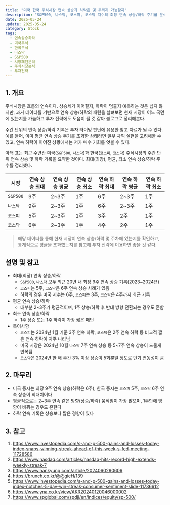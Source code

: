 ```yaml
---
title: "미국 한국 주식시장 연속 상승과 하락은 몇 주까지 가능할까"
description: "S&P500, 나스닥, 코스피, 코스닥 지수의 최장 연속 상승/하락 주기를 분석하고, 평균 2-3주 연속 흐름이 나타나는 패턴과 투자 전략에 활용하는 방법을 소개합니다."
date: 2025-05-24
update: 2025-05-24
category: Stock
tags:
  - 연속상승하락
  - 미국주식
  - 한국주식
  - 나스닥
  - S&P500
  - 시장패턴분석
  - 주식시장분석
  - 투자전략
---
```


## 1. 개요

주식시장은 흐름의 연속이다. 상승세가 이어질지, 하락이 멈출지 예측하는 것은 쉽지 않지만, 과거 데이터를 기반으로 연속 상승/하락의 패턴을 살펴보면 현재 시장이 어느 국면에 있는지를 가늠하고 투자 전략에도 도움이 될 것 같아 블로그로 정리해본다.

주간 단위의 연속 상승/하락 기록은 투자 타이밍 판단에 유용한 참고 자료가 될 수 있다. 예를 들어, 이미 평균 연속 상승 주기를 초과한 상태라면 일부 차익 실현을 고려해볼 수 있고, 연속 하락이 이어진 상황에서는 저가 매수 기회를 엿볼 수 있다.

아래 표는 최근 수년간 미국(`S&P500`, `나스닥`)과 한국(`코스피`, `코스닥`) 주식시장의 주간 단위 연속 상승 및 하락 기록을 요약한 것이다.  최대(최장), 평균, 최소 연속 상승/하락 주 수를 정리했다.

| 시장     | 연속 상승 최대 | 연속 상승 평균 | 연속 상승 최소 | 연속 하락 최대 | 연속 하락 평균 | 연속 하락 최소 |
| -------- | -------------- | -------------- | -------------- | -------------- | -------------- | -------------- |
| `S&P500` | 9주            | 2~3주          | 1주            | 6주            | 2~3주          | 1주            |
| `나스닥` | 9주            | 2~3주          | 1주            | 6주            | 2~3주          | 1주            |
| `코스피` | 5주            | 2~3주          | 1주            | 3주            | 2주            | 1주            |
| `코스닥` | 6주            | 2~3주          | 1주            | 4주            | 2주            | 1주            |

> 해당 데이터를 통해 현재 시장이 연속 상승/하락 몇 주차에 있는지를 확인하고, 통계적으로 평균을 초과했는지를 참고해 투자 전략에 이용하면 좋을 것 같다.

## 설명 및 참고

- 최대(최장) 연속 상승/하락
  - `S&P500`, `나스닥` 모두 최근 20년 내 최장 9주 연속 상승 기록(2023~2024년)
  - `코스피`는 5주, `코스닥`은 6주 연속 상승 사례가 있음
  - 하락의 경우 미국 지수는 6주, `코스피`는 3주, `코스닥`은 4주까지 최근 기록
- 평균 연속 상승/하락
  - 대부분 2~3주가 평균적이며, 1주 상승/하락 후 반대 방향 전환되는 경우도 흔함
- 최소 연속 상승/하락
  - 1주 상승 또는 1주 하락이 가장 짧은 패턴
- 특이사항
  - `코스피`는 2024년 1월 기준 3주 연속 하락, `코스닥`은 2주 연속 하락 등 비교적 짧은 연속 하락이 자주 나타남
  - 미국 시장은 2024년 10월 `나스닥` 7주 연속 상승 등 5~7주 연속 상승이 드물게 반복됨
  - `코스닥`은 2024년 한 해 주간 3% 이상 상승이 5회뿐일 정도로 단기 변동성이 큼

## 2. 마무리

- 미국 증시는 최장 9주 연속 상승(하락은 6주), 한국 증시는 `코스피` 5주, `코스닥` 6주 연속 상승이 최대치이다
- 평균적으로는 2~3주 연속 같은 방향(상승/하락) 움직임이 가장 많으며, 1주만에 방향이 바뀌는 경우도 흔한다
- 하락 연속 기록은 상승보다 짧은 경향이 있다

## 3. 참고

1. https://www.investopedia.com/s-and-p-500-gains-and-losses-today-index-snaps-winning-streak-ahead-of-this-week-s-fed-meeting-11728586
2. https://www.nasdaq.com/articles/nasdaq-hits-record-high-extends-weekly-streak-7
3. https://www.hankyung.com/article/2024060290606
4. https://brunch.co.kr/@@gieH/139
5. https://www.investopedia.com/s-and-p-500-gains-and-losses-today-index-notches-5-day-win-streak-consumer-sentiment-slide-11736612
6. https://www.yna.co.kr/view/AKR20240120046000002
7. https://www.spglobal.com/spdji/en/indices/equity/sp-500/
